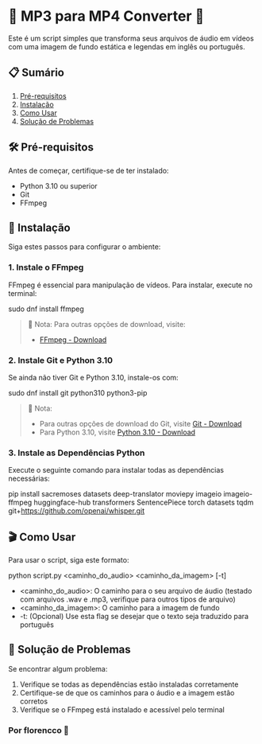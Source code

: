 # 🎵 MP3 para MP4 Converter 📼

Este é um script simples que transforma seus arquivos de áudio em vídeos com uma imagem de fundo estática e legendas em inglês ou português.

## 📋 Sumário

1. [Pré-requisitos](#pré-requisitos)
2. [Instalação](#instalação)
3. [Como Usar](#como-usar)
4. [Solução de Problemas](#solução-de-problemas)

## 🛠 Pré-requisitos

Antes de começar, certifique-se de ter instalado:

- Python 3.10 ou superior
- Git
- FFmpeg

## 🚀 Instalação

Siga estes passos para configurar o ambiente:

### 1. Instale o FFmpeg

FFmpeg é essencial para manipulação de vídeos. Para instalar, execute no terminal:

sudo dnf install ffmpeg

> 📝 Nota: Para outras opções de download, visite:
> - [FFmpeg - Download](https://ffmpeg.org/download.html)

### 2. Instale Git e Python 3.10

Se ainda não tiver Git e Python 3.10, instale-os com:

sudo dnf install git python310 python3-pip

> 📝 Nota:
> - Para outras opções de download do Git, visite [Git - Download](https://git-scm.com/)
> - Para Python 3.10, visite [Python 3.10 - Download](https://www.python.org/downloads/release/python-3106/)

### 3. Instale as Dependências Python

Execute o seguinte comando para instalar todas as dependências necessárias:

pip install sacremoses datasets deep-translator moviepy imageio imageio-ffmpeg huggingface-hub transformers SentencePiece torch datasets tqdm git+https://github.com/openai/whisper.git

## 🎬 Como Usar

Para usar o script, siga este formato:

python script.py <caminho_do_audio> <caminho_da_imagem> [-t]

- <caminho_do_audio>: O caminho para o seu arquivo de áudio (testado com arquivos .wav e .mp3, verifique para outros tipos de arquivo)
- <caminho_da_imagem>: O caminho para a imagem de fundo
- -t: (Opcional) Use esta flag se desejar que o texto seja traduzido para português

## 🔧 Solução de Problemas

Se encontrar algum problema:

1. Verifique se todas as dependências estão instaladas corretamente
2. Certifique-se de que os caminhos para o áudio e a imagem estão corretos
3. Verifique se o FFmpeg está instalado e acessível pelo terminal

### Por florencco 🎼
